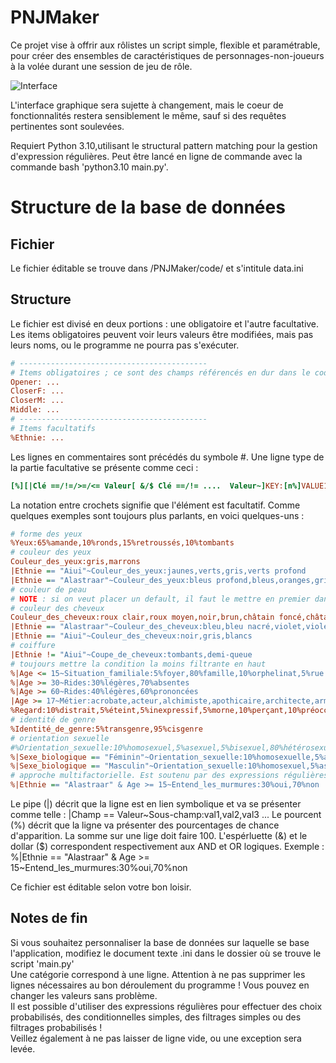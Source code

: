 # PNJMaker #

Ce projet vise à offrir aux rôlistes un script simple, flexible et paramétrable, pour créer des ensembles de caractéristiques de personnages-non-joueurs à la volée durant une session de jeu de rôle.

![Interface](https://media.discordapp.net/attachments/727238079542329435/911257474034728960/unknown.png)

L'interface graphique sera sujette à changement, mais le coeur de fonctionnalités restera sensiblement le même, sauf si des requêtes pertinentes sont soulevées.

Requiert Python 3.10,utilisant le structural pattern matching pour la gestion d'expression régulières. Peut être lancé en ligne de commande avec la commande bash 'python3.10 main.py'.


# Structure de la base de données

## Fichier

Le fichier éditable se trouve dans /PNJMaker/code/ et s'intitule data.ini

## Structure

Le fichier est divisé en deux portions : une obligatoire et l'autre facultative.
Les items obligatoires peuvent voir leurs valeurs être modifiées, mais pas leurs noms, ou le programme ne pourra pas s'exécuter.

```ini
# ------------------------------------------
# Items obligatoires ; ce sont des champs référencés en dur dans le code.
Opener: ...
CloserF: ...
CloserM: ...
Middle: ...
# ------------------------------------------
# Items facultatifs
%Ethnie: ...
```

Les lignes en commentaires sont précédés du symbole #.
Une ligne type de la partie facultative se présente comme ceci :

```ini
[%][|Clé ==/!=/>=/<= Valeur[ &/$ Clé ==/!= ....  Valeur~]KEY:[n%]VALUE1,[n%]VALUE2...
```

La notation entre crochets signifie que l'élément est facultatif.
Comme quelques exemples sont toujours plus parlants, en voici quelques-uns :

```ini
# forme des yeux
%Yeux:65%amande,10%ronds,15%retroussés,10%tombants
# couleur des yeux
Couleur_des_yeux:gris,marrons
|Ethnie == "Aiui"~Couleur_des_yeux:jaunes,verts,gris,verts profond
|Ethnie == "Alastraar"~Couleur_des_yeux:bleus profond,bleus,oranges,gris,marrons,azur
# couleur de peau
# NOTE : si on veut placer un default, il faut le mettre en premier dans la liste
# couleur des cheveux
Couleur_des_cheveux:roux clair,roux moyen,noir,brun,châtain foncé,châtain,châtain clair,blond foncé...
|Ethnie == "Alastraar"~Couleur_des_cheveux:bleu,bleu nacré,violet,violet pâle
|Ethnie == "Aiui"~Couleur_des_cheveux:noir,gris,blancs
# coiffure
|Ethnie != "Aiui"~Coupe_de_cheveux:tombants,demi-queue
# toujours mettre la condition la moins filtrante en haut
%|Age <= 15~Situation_familiale:5%foyer,80%famille,10%orphelinat,5%rue
%|Age >= 30~Rides:30%légères,70%absentes
%|Age >= 60~Rides:40%légères,60%prononcées
|Age >= 17~Métier:acrobate,acteur,alchimiste,apothicaire,architecte,armateur,armurier,artiste,assassin....
%Regard:10%distrait,5%éteint,5%inexpressif,5%morne,10%perçant,10%préoccupé,10%scrutateur,15%soucieux...
# identité de genre
%Identité_de_genre:5%transgenre,95%cisgenre
# orientation sexuelle
#%Orientation_sexuelle:10%homosexuel,5%asexuel,5%bisexuel,80%hétérosexuel
%|Sexe_biologique == "Féminin"~Orientation_sexuelle:10%homosexuelle,5%asexuelle,5%bisexuelle,80%hétérosexuelle
%|Sexe_biologique == "Masculin"~Orientation_sexuelle:10%homosexuel,5%asexuel,5%bisexuel,80%hétérosexuel
# approche multifactorielle. Est soutenu par des expressions régulières.
%|Ethnie == "Alastraar" & Age >= 15~Entend_les_murmures:30%oui,70%non
```

Le pipe (|) décrit que la ligne est en lien symbolique et va se présenter comme telle : |Champ == Valeur~Sous-champ:val1,val2,val3 ...
Le pourcent (%) décrit que la ligne va présenter des pourcentages de chance d'apparition. La somme sur une lige doit faire 100.
L'espérluette (&) et le dollar ($) correspondent respectivement aux AND et OR logiques.
Exemple : %|Ethnie == "Alastraar" & Age >= 15~Entend_les_murmures:30%oui,70%non

Ce fichier est éditable selon votre bon loisir.

## Notes de fin

Si vous souhaitez personnaliser la base de données sur laquelle se base l'application, modifiez le document texte .ini dans le dossier où se trouve le script 'main.py'  
Une catégorie correspond à une ligne. Attention à ne pas supprimer les lignes nécessaires au bon déroulement du programme ! Vous pouvez en changer les valeurs sans problème.  
Il est possible d'utiliser des expressions régulières pour effectuer des choix probabilisés, des conditionnelles simples, des filtrages simples ou des filtrages probabilisés !  
Veillez également à ne pas laisser de ligne vide, ou une exception sera levée.  
